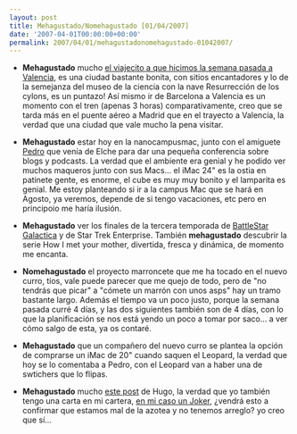 ```yaml
---
layout: post
title: Mehagustado/Nomehagustado [01/04/2007]
date: '2007-04-01T00:00:00+00:00'
permalink: 2007/04/01/mehagustadonomehagustado-01042007/
---
```

- <strong>Mehagustado</strong> mucho <a href="http://childrenatyourfeet.blogspot.com/2007/04/valncia.html">el viajecito a que hicimos la semana pasada a Valencia</a>, es una ciudad bastante bonita, con sitios encantadores y lo de la semejanza del museo de la ciencia con la nave Resurrección de los cylons, es un puntazo! Así mismo ir de Barcelona a Valencia es un momento con el tren (apenas 3 horas) comparativamente, creo que se tarda más en el puente aéreo a Madrid que en el trayecto a Valencia, la verdad que una ciudad que vale mucho la pena visitar.

- <strong>Mehagustado</strong> estar hoy en la nanocampusmac, junto con el amiguete <a href="http://cuatrodoce.com">Pedro</a> que venía de Elche para dar una pequeña conferencia sobre blogs y podcasts. La verdad que el ambiente era genial y he podido ver muchos maqueros junto con sus Macs... el iMac 24" es la ostia en patinete gente, es enorme, el cube es muy muy bonito y el lamparita es genial. Me estoy planteando si ir a la campus Mac que se hará en Agosto, ya veremos, depende de si tengo vacaciones, etc pero en principoio me haría ilusión.

- <strong>Mehagustado</strong> ver los finales de la tercera temporada de <a href="http://resistancefutile.com/2007/03/31/un-final-apoteosico-para-la-3%c2%aa-temporada-de-bsg/">BattleStar Galactica</a> y de Star Trek Enterprise. También <strong>mehagustado</strong> descubrir la serie How I met your mother, divertida, fresca y dinámica, de momento me encanta.

- <strong>Nomehagustado</strong> el proyecto marroncete que me ha tocado en el nuevo curro, tíos, vale puede parecer que me quejo de todo, pero de "no tendrás que picar" a "cómete un marrón con unos asps" hay un tramo bastante largo. Además el tiempo va un poco justo, porque la semana pasada curré 4 días, y las dos siguientes también son de 4 días, con lo que la planificación se nos está yendo un poco a tomar por saco... a ver cómo salgo de esta, ya os contaré.

- <strong>Mehagustado</strong> que un compañero del nuevo curro se plantea la opción de comprarse un iMac de 20" cuando saquen el Leopard, la verdad que hoy se lo comentaba a Pedro, con el Leopard van a haber una de swtichers que lo flipas.

- <strong>Mehagustado</strong> mucho <a href="http://solo.infames.org/mi-cartera/">este post</a> de Hugo, la verdad que yo también tengo una carta en mi cartera, <a href="http://resistancefutile.blogspot.com/2006/03/jolly-joker.html">en mi caso un Joker</a>, ¿vendrá esto a confirmar que estamos mal de la azotea y no tenemos arreglo? yo creo que sí...
